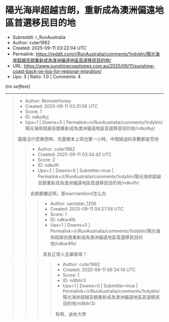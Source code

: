 # 陽光海岸超越吉朗，重新成為澳洲偏遠地區首選移民目的地

- Subreddit: r_RunAustralia
- Author: cuter1982
- Created: 2025-09-11 03:22:04 UTC
- Permalink: https://reddit.com/r/RunAustralia/comments/1ndybln/陽光海岸超越吉朗重新成為澳洲偏遠地區首選移民目的地/
- URL: https://www.sunshinecoastnews.com.au/2025/09/11/sunshine-coast-back-on-top-for-regional-migration/
- Ups: 3 | Ratio: 1.0 | Comments: 4

_(no selftext)_

---

> - Author: RemoteHoney
> - Created: 2025-09-11 03:31:56 UTC
> - Score: 1
> - ID: ndko6yj
> - Ups=1 | Downs=0 | Permalink=/r/RunAustralia/comments/1ndybln/陽光海岸超越吉朗重新成為澳洲偏遠地區首選移民目的地/ndko6yj/
>
> 基隆沒什麼東西啊，去墨爾本上班也要一小時，中間經過的多數都是荒地

>> - Author: cuter1982
>> - Created: 2025-09-11 03:34:42 UTC
>> - Score: 2
>> - ID: ndkolfr
>> - Ups=2 | Downs=0 | Submitter=true | Permalink=/r/RunAustralia/comments/1ndybln/陽光海岸超越吉朗重新成為澳洲偏遠地區首選移民目的地/ndkolfr/
>>
>> 吉朗都嫌远啊，那warrnambool怎么办

>>> - Author: sanitater_1206
>>> - Created: 2025-09-11 04:27:58 UTC
>>> - Score: 1
>>> - ID: ndkw4fb
>>> - Ups=1 | Downs=0 | Permalink=/r/RunAustralia/comments/1ndybln/陽光海岸超越吉朗重新成為澳洲偏遠地區首選移民目的地/ndkw4fb/
>>>
>>> 真有正常人去華南埠？

>>>> - Author: cuter1982
>>>> - Created: 2025-09-11 06:34:14 UTC
>>>> - Score: 1
>>>> - ID: ndlbhr3
>>>> - Ups=1 | Downs=0 | Submitter=true | Permalink=/r/RunAustralia/comments/1ndybln/陽光海岸超越吉朗重新成為澳洲偏遠地區首選移民目的地/ndlbhr3/
>>>>
>>>> 有啊，迪肯大學

